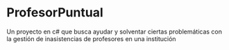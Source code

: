 # ProfesorPuntual
Un proyecto en c# que busca ayudar y solventar ciertas problemáticas con la gestión de inasistencias de profesores en una institución
